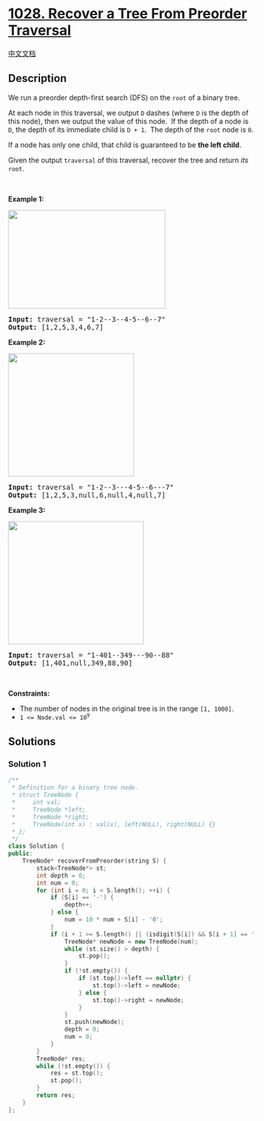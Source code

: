 # [1028. Recover a Tree From Preorder Traversal](https://leetcode.com/problems/recover-a-tree-from-preorder-traversal)

[中文文档](/solution/1000-1099/1028.Recover%20a%20Tree%20From%20Preorder%20Traversal/README.md)

## Description

<p>We run a&nbsp;preorder&nbsp;depth-first search (DFS) on the <code>root</code> of a binary tree.</p>

<p>At each node in this traversal, we output <code>D</code> dashes (where <code>D</code> is the depth of this node), then we output the value of this node.&nbsp; If the depth of a node is <code>D</code>, the depth of its immediate child is <code>D + 1</code>.&nbsp; The depth of the <code>root</code> node is <code>0</code>.</p>

<p>If a node has only one child, that child is guaranteed to be <strong>the left child</strong>.</p>

<p>Given the output <code>traversal</code> of this traversal, recover the tree and return <em>its</em> <code>root</code>.</p>

<p>&nbsp;</p>
<p><strong class="example">Example 1:</strong></p>
<img alt="" src="https://spcdn.pages.dev/leetcode/problems/1028.Recover%20a%20Tree%20From%20Preorder%20Traversal/images/recover-a-tree-from-preorder-traversal.png" style="width: 320px; height: 200px;" />
<pre>
<strong>Input:</strong> traversal = &quot;1-2--3--4-5--6--7&quot;
<strong>Output:</strong> [1,2,5,3,4,6,7]
</pre>

<p><strong class="example">Example 2:</strong></p>
<img alt="" src="https://spcdn.pages.dev/leetcode/problems/1028.Recover%20a%20Tree%20From%20Preorder%20Traversal/images/screen-shot-2019-04-10-at-114101-pm.png" style="width: 256px; height: 250px;" />
<pre>
<strong>Input:</strong> traversal = &quot;1-2--3---4-5--6---7&quot;
<strong>Output:</strong> [1,2,5,3,null,6,null,4,null,7]
</pre>

<p><strong class="example">Example 3:</strong></p>
<img alt="" src="https://spcdn.pages.dev/leetcode/problems/1028.Recover%20a%20Tree%20From%20Preorder%20Traversal/images/screen-shot-2019-04-10-at-114955-pm.png" style="width: 276px; height: 250px;" />
<pre>
<strong>Input:</strong> traversal = &quot;1-401--349---90--88&quot;
<strong>Output:</strong> [1,401,null,349,88,90]
</pre>

<p>&nbsp;</p>
<p><strong>Constraints:</strong></p>

<ul>
	<li>The number of nodes in the original tree is in the range <code>[1, 1000]</code>.</li>
	<li><code>1 &lt;= Node.val &lt;= 10<sup>9</sup></code></li>
</ul>

## Solutions

### Solution 1

<!-- tabs:start -->

```cpp
/**
 * Definition for a binary tree node.
 * struct TreeNode {
 *     int val;
 *     TreeNode *left;
 *     TreeNode *right;
 *     TreeNode(int x) : val(x), left(NULL), right(NULL) {}
 * };
 */
class Solution {
public:
    TreeNode* recoverFromPreorder(string S) {
        stack<TreeNode*> st;
        int depth = 0;
        int num = 0;
        for (int i = 0; i < S.length(); ++i) {
            if (S[i] == '-') {
                depth++;
            } else {
                num = 10 * num + S[i] - '0';
            }
            if (i + 1 >= S.length() || (isdigit(S[i]) && S[i + 1] == '-')) {
                TreeNode* newNode = new TreeNode(num);
                while (st.size() > depth) {
                    st.pop();
                }
                if (!st.empty()) {
                    if (st.top()->left == nullptr) {
                        st.top()->left = newNode;
                    } else {
                        st.top()->right = newNode;
                    }
                }
                st.push(newNode);
                depth = 0;
                num = 0;
            }
        }
        TreeNode* res;
        while (!st.empty()) {
            res = st.top();
            st.pop();
        }
        return res;
    }
};
```

<!-- tabs:end -->

<!-- end -->
